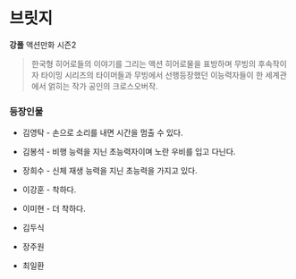 # 브릿지

**강풀** 액션만화 시즌2

>한국형 히어로들의 이야기를 그리는 액션 히어로물을 표방하며 무빙의 후속작이자 타이밍 시리즈의 타이머들과 무빙에서 선행등장했던 이능력자들이 한 세계관에서 얽히는 작가 공인의 크로스오버작.

### 등장인물
* 김영탁 - 손으로 소리를 내면 시간을 멈출 수 있다.
* 김봉석 - 비행 능력을 지닌 초능력자이며 노란 우비를 입고 다닌다.
* 장희수 - 신체 재생 능력을 지닌 초능력을 가지고 있다.
* 이강훈 - 착하다.

* 이미현 - 더 착하다.

* 김두식 

* 장주원

* 최일환



